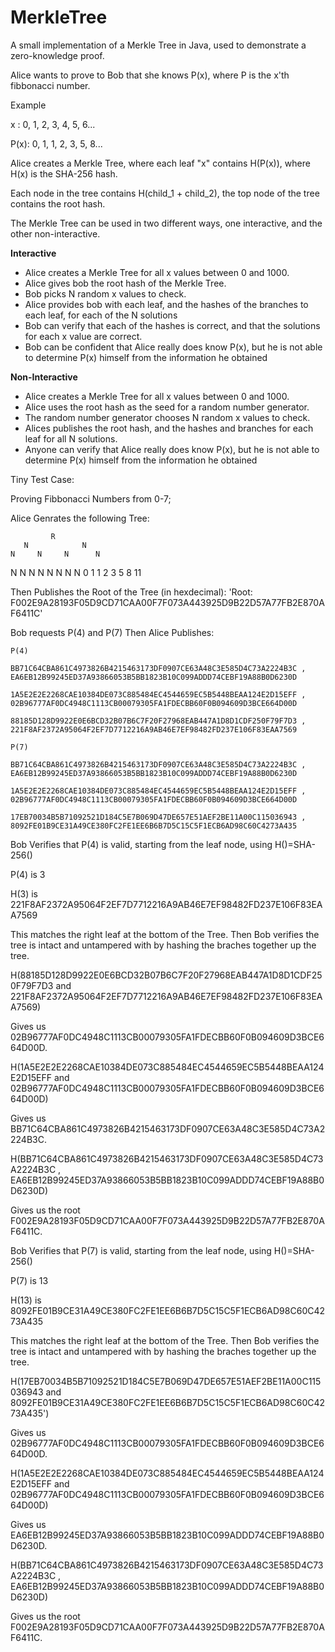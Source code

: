 # MerkleTree

A small implementation of a Merkle Tree in Java, used to demonstrate a zero-knowledge proof.

Alice wants to prove to Bob that she knows P(x), where P is the x'th fibbonacci number.

Example

 x  : 0, 1, 2, 3, 4, 5, 6...
 
P(x): 0, 1, 1, 2, 3, 5, 8... 

Alice creates a Merkle Tree, where each leaf "x" contains H(P(x)), where H(x) is the SHA-256 hash.

Each node in the tree contains H(child_1 + child_2), the top node of the tree contains the root hash. 

The Merkle Tree can be used in two different ways, one interactive, and the other non-interactive.

**Interactive**
* Alice creates a Merkle Tree for all x values between 0 and 1000.
* Alice gives bob the root hash of the Merkle Tree.
* Bob picks N random x values to check.
* Alice provides bob with each leaf, and the hashes of the branches to each leaf, for each of the N solutions
* Bob can verify that each of the hashes is correct, and that the solutions for each x value are correct. 
* Bob can be confident that Alice really does know P(x), but he is not able to determine P(x) himself from the information he obtained

**Non-Interactive**
* Alice creates a Merkle Tree for all x values between 0 and 1000.
* Alice uses the root hash as the seed for a random number generator.
* The random number generator chooses N random x values to check.
* Alices publishes the root hash, and the hashes and branches for each leaf for all N solutions.
* Anyone can verify that Alice really does know P(x), but he is not able to determine P(x) himself from the information he obtained

Tiny Test Case:

Proving Fibbonacci Numbers from 0-7;

Alice Genrates the following Tree:
  
             R  
       N            N   
    N     N     N      N 
  N   N  N  N  N  N  N  N
  0   1  1  2  3  5  8  11
  
Then Publishes the Root of the Tree (in hexdecimal):
'Root: F002E9A28193F05D9CD71CAA00F7F073A443925D9B22D57A77FB2E870AF6411C'

Bob requests P(4) and P(7) Then Alice Publishes:

```
P(4)

BB71C64CBA861C4973826B4215463173DF0907CE63A48C3E585D4C73A2224B3C , EA6EB12B99245ED37A93866053B5BB1823B10C099ADDD74CEBF19A88B0D6230D

1A5E2E2E2268CAE10384DE073C885484EC4544659EC5B5448BEAA124E2D15EFF , 02B96777AF0DC4948C1113CB00079305FA1FDECBB60F0B094609D3BCE664D00D

88185D128D9922E0E6BCD32B07B6C7F20F27968EAB447A1D8D1CDF250F79F7D3 , 221F8AF2372A95064F2EF7D7712216A9AB46E7EF98482FD237E106F83EAA7569

P(7)

BB71C64CBA861C4973826B4215463173DF0907CE63A48C3E585D4C73A2224B3C , EA6EB12B99245ED37A93866053B5BB1823B10C099ADDD74CEBF19A88B0D6230D

1A5E2E2E2268CAE10384DE073C885484EC4544659EC5B5448BEAA124E2D15EFF , 02B96777AF0DC4948C1113CB00079305FA1FDECBB60F0B094609D3BCE664D00D

17EB70034B5B71092521D184C5E7B069D47DE657E51AEF2BE11A00C115036943 , 8092FE01B9CE31A49CE380FC2FE1EE6B6B7D5C15C5F1ECB6AD98C60C4273A435
```

Bob Verifies that P(4) is valid, starting from the leaf node, using H()=SHA-256()

P(4) is 3

H(3) is 221F8AF2372A95064F2EF7D7712216A9AB46E7EF98482FD237E106F83EAA7569 

This matches the right leaf at the bottom of the Tree. Then Bob verifies the tree is intact and untampered with by hashing the braches together up the tree.

H(88185D128D9922E0E6BCD32B07B6C7F20F27968EAB447A1D8D1CDF250F79F7D3 and 221F8AF2372A95064F2EF7D7712216A9AB46E7EF98482FD237E106F83EAA7569) 

Gives us 02B96777AF0DC4948C1113CB00079305FA1FDECBB60F0B094609D3BCE664D00D. 

H(1A5E2E2E2268CAE10384DE073C885484EC4544659EC5B5448BEAA124E2D15EFF and 02B96777AF0DC4948C1113CB00079305FA1FDECBB60F0B094609D3BCE664D00D) 

Gives us BB71C64CBA861C4973826B4215463173DF0907CE63A48C3E585D4C73A2224B3C.

H(BB71C64CBA861C4973826B4215463173DF0907CE63A48C3E585D4C73A2224B3C , EA6EB12B99245ED37A93866053B5BB1823B10C099ADDD74CEBF19A88B0D6230D) 

Gives us the root F002E9A28193F05D9CD71CAA00F7F073A443925D9B22D57A77FB2E870AF6411C.

Bob Verifies that P(7) is valid, starting from the leaf node, using H()=SHA-256()

P(7) is 13

H(13) is 8092FE01B9CE31A49CE380FC2FE1EE6B6B7D5C15C5F1ECB6AD98C60C4273A435 

This matches the right leaf at the bottom of the Tree. Then Bob verifies the tree is intact and untampered with by hashing the braches together up the tree.

H(17EB70034B5B71092521D184C5E7B069D47DE657E51AEF2BE11A00C115036943 and 8092FE01B9CE31A49CE380FC2FE1EE6B6B7D5C15C5F1ECB6AD98C60C4273A435') 

Gives us 02B96777AF0DC4948C1113CB00079305FA1FDECBB60F0B094609D3BCE664D00D. 

H(1A5E2E2E2268CAE10384DE073C885484EC4544659EC5B5448BEAA124E2D15EFF and 02B96777AF0DC4948C1113CB00079305FA1FDECBB60F0B094609D3BCE664D00D) 

Gives us EA6EB12B99245ED37A93866053B5BB1823B10C099ADDD74CEBF19A88B0D6230D.

H(BB71C64CBA861C4973826B4215463173DF0907CE63A48C3E585D4C73A2224B3C , EA6EB12B99245ED37A93866053B5BB1823B10C099ADDD74CEBF19A88B0D6230D) 

Gives us the root F002E9A28193F05D9CD71CAA00F7F073A443925D9B22D57A77FB2E870AF6411C.








